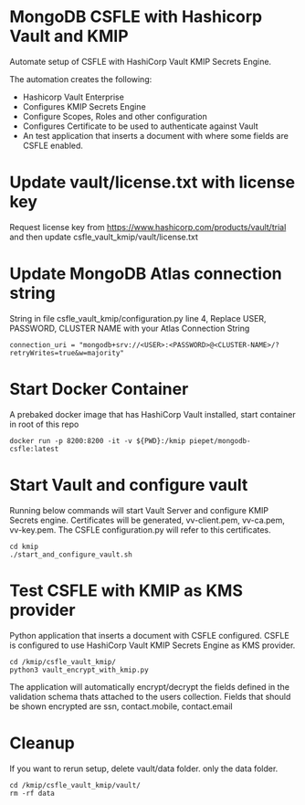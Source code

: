 # MongoDB CSFLE with Hashicorp Vault and KMIP

Automate setup of CSFLE with HashiCorp Vault KMIP Secrets Engine.

The automation creates the following:
* Hashicorp Vault Enterprise
* Configures KMIP Secrets Engine
* Configure Scopes, Roles and other configuration
* Configures Certificate to be used to authenticate against Vault
* An test application that inserts a document with where some fields are CSFLE enabled.

# Update vault/license.txt with license key
Request license key from https://www.hashicorp.com/products/vault/trial and then update csfle_vault_kmip/vault/license.txt

# Update MongoDB Atlas connection string
String in file csfle_vault_kmip/configuration.py line 4, Replace USER, PASSWORD, CLUSTER NAME with your Atlas Connection String
```
connection_uri = "mongodb+srv://<USER>:<PASSWORD>@<CLUSTER-NAME>/?retryWrites=true&w=majority"
```
# Start Docker Container
A prebaked docker image that has HashiCorp Vault installed, start container in root of this repo
```
docker run -p 8200:8200 -it -v ${PWD}:/kmip piepet/mongodb-csfle:latest
```
# Start Vault and configure vault
Running below commands will start Vault Server and configure KMIP Secrets engine. Certificates will be generated, vv-client.pem, vv-ca.pem, vv-key.pem. The CSFLE configuration.py will refer to this certificates.
```
cd kmip
./start_and_configure_vault.sh
```

# Test CSFLE with KMIP as KMS provider
Python application that inserts a document with CSFLE configured. CSFLE is configured to use HashiCorp Vault KMIP Secrets Engine as KMS provider.
```
cd /kmip/csfle_vault_kmip/
python3 vault_encrypt_with_kmip.py
```
The application will automatically encrypt/decrypt the fields defined in the validation schema thats attached to the users collection. Fields that should be shown encrypted are ssn, contact.mobile, contact.email

# Cleanup
If you want to rerun setup, delete vault/data folder. only the data folder.
```
cd /kmip/csfle_vault_kmip/vault/
rm -rf data
```